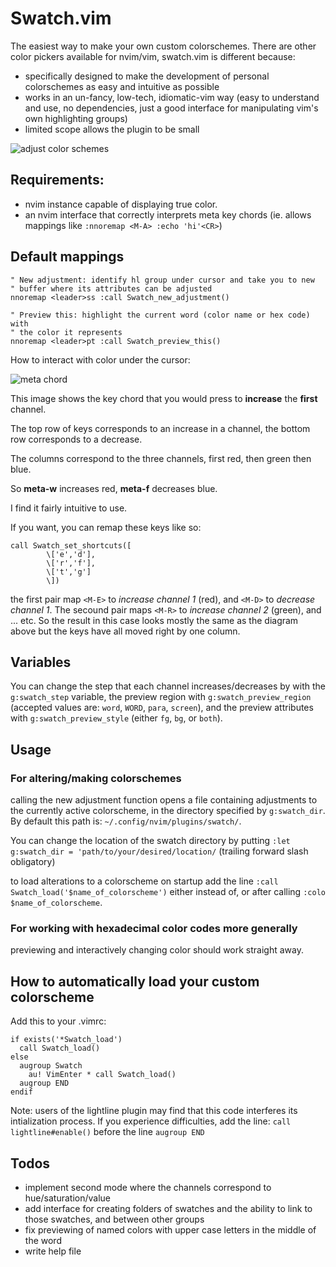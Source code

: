 # Swatch.vim

The easiest way to make your own custom colorschemes. There are other color pickers available for nvim/vim, swatch.vim is different because:
- specifically designed to make the development of personal colorschemes as easy and intuitive as possible
- works in an un-fancy, low-tech, idiomatic-vim way (easy to understand and use, no dependencies, just a good interface for manipulating vim's own highlighting groups)
- limited scope allows the plugin to be small

![adjust color schemes](https://media.giphy.com/media/SSc9tHaMEPPw7XYuTF/giphy.gif)

## Requirements:

* nvim instance capable of displaying true color.
* an nvim interface that correctly interprets meta key chords (ie. allows mappings like `:nnoremap <M-A> :echo 'hi'<CR>`)

## Default mappings

```
" New adjustment: identify hl group under cursor and take you to new
" buffer where its attributes can be adjusted
nnoremap <leader>ss :call Swatch_new_adjustment()

" Preview this: highlight the current word (color name or hex code) with
" the color it represents
nnoremap <leader>pt :call Swatch_preview_this()
```

How to interact with color under the cursor:

![meta chord](https://i.imgur.com/WlGkGne.jpg)

This image shows the key chord that you would press to **increase** the **first** channel.

The top row of keys corresponds to an increase in a channel, the bottom row corresponds to a decrease.

The columns correspond to the three channels, first red, then green then blue.

So **meta-w** increases red, **meta-f** decreases blue.

I find it fairly intuitive to use.

If you want, you can remap these keys like so:
```
call Swatch_set_shortcuts([
        \['e','d'],
        \['r','f'],
        \['t','g']
        \])
```
the first pair map `<M-E>` to _increase channel 1_ (red), and `<M-D>` to _decrease channel 1_.
The secound pair maps `<M-R>` to _increase channel 2_ (green), and ... etc.
So the result in this case looks mostly the same as the diagram above but the keys have all moved right by one column.

## Variables

You can change the step that each channel increases/decreases by with the `g:swatch_step` variable, the preview region with `g:swatch_preview_region` (accepted values are: `word`, `WORD`, `para`, `screen`), and the preview attributes with `g:swatch_preview_style` (either `fg`, `bg`, or `both`).

## Usage
### For altering/making colorschemes
calling the new adjustment function opens a file containing adjustments to the currently active colorscheme, in the directory specified by `g:swatch_dir`. By default this path is: `~/.config/nvim/plugins/swatch/`.

You can change the location of the swatch directory by putting `:let g:swatch_dir = 'path/to/your/desired/location/` (trailing forward slash obligatory)

to load alterations to a colorscheme on startup add the line `:call Swatch_load('$name_of_colorscheme')` either instead of, or after calling `:colo $name_of_colorscheme`.

### For working with hexadecimal color codes more generally

previewing and interactively changing color should work straight away.

## How to automatically load your custom colorscheme
Add this to your .vimrc:
```
if exists('*Swatch_load')
  call Swatch_load()
else
  augroup Swatch
    au! VimEnter * call Swatch_load()
  augroup END
endif
```

Note: users of the lightline plugin may find that this code interferes its intialization process. If you experience difficulties, add the line: `call lightline#enable()` before the line `augroup END`

## Todos

* implement second mode where the channels correspond to hue/saturation/value
* add interface for creating folders of swatches and the ability to link to those swatches, and between other groups
* fix previewing of named colors with upper case letters in the middle of the word
* write help file
